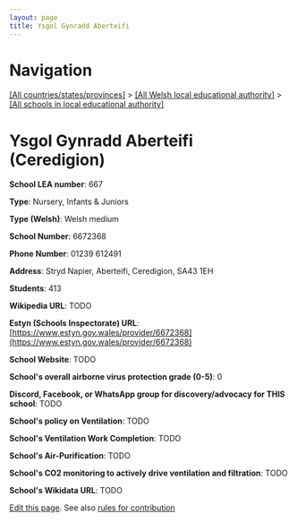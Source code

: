```yaml
---
layout: page
title: Ysgol Gynradd Aberteifi
---
```

# Navigation

[[All countries/states/provinces]](../../..) > [[All Welsh local educational authority]](../..) > [[All schools in local educational authority]](..)

# Ysgol Gynradd Aberteifi (Ceredigion)

**School LEA number**: 667

**Type**: Nursery, Infants & Juniors

**Type (Welsh)**: Welsh medium

**School Number**: 6672368

**Phone Number**: 01239 612491

**Address**: Stryd Napier, Aberteifi, Ceredigion, SA43 1EH

**Students**: 413

**Wikipedia URL**: TODO

**Estyn (Schools Inspectorate) URL**: [https://www.estyn.gov.wales/provider/6672368](https://www.estyn.gov.wales/provider/6672368)

**School Website**: TODO

**School's overall airborne virus protection grade (0-5)**: 0

**Discord, Facebook, or WhatsApp group for discovery/advocacy for THIS school**: TODO

**School's policy on Ventilation**: TODO

**School's Ventilation Work Completion**: TODO

**School's Air-Purification**: TODO

**School's CO2 monitoring to actively drive ventilation and filtration**: TODO

**School's Wikidata URL**: TODO




[Edit this page](https://github.com/ventilate-schools/Wales/edit/prif/./Ceredigion/Ysgol_Gynradd_Aberteifi.md). See also [rules for contribution](../../../contribution-rules/)